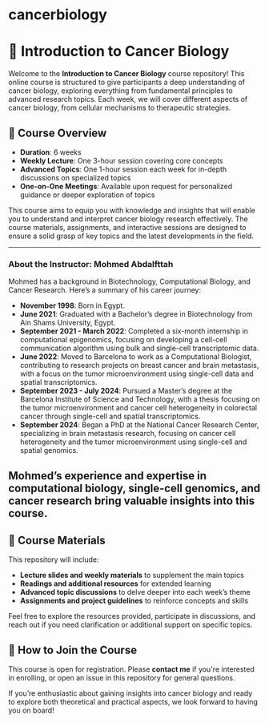 # cancerbiology
# 🧬 Introduction to Cancer Biology

Welcome to the **Introduction to Cancer Biology** course repository! This online course is structured to give participants a deep understanding of cancer biology, exploring everything from fundamental principles to advanced research topics. Each week, we will cover different aspects of cancer biology, from cellular mechanisms to therapeutic strategies.

## 📅 Course Overview

- **Duration**: 6 weeks
- **Weekly Lecture**: One 3-hour session covering core concepts
- **Advanced Topics**: One 1-hour session each week for in-depth discussions on specialized topics
- **One-on-One Meetings**: Available upon request for personalized guidance or deeper exploration of topics

This course aims to equip you with knowledge and insights that will enable you to understand and interpret cancer biology research effectively. The course materials, assignments, and interactive sessions are designed to ensure a solid grasp of key topics and the latest developments in the field.

---
### About the Instructor: Mohmed Abdalfttah

Mohmed has a background in Biotechnology, Computational Biology, and Cancer Research. Here’s a summary of his career journey:

- **November 1998**: Born in Egypt.
- **June 2021**: Graduated with a Bachelor’s degree in Biotechnology from Ain Shams University, Egypt.
- **September 2021 - March 2022**: Completed a six-month internship in computational epigenomics, focusing on developing a cell-cell communication algorithm using bulk and single-cell transcriptomic data.
- **June 2022**: Moved to Barcelona to work as a Computational Biologist, contributing to research projects on breast cancer and brain metastasis, with a focus on the tumor microenvironment using single-cell data and spatial transcriptomics.
- **September 2023 - July 2024**: Pursued a Master’s degree at the Barcelona Institute of Science and Technology, with a thesis focusing on the tumor microenvironment and cancer cell heterogeneity in colorectal cancer through single-cell and spatial transcriptomics.
- **September 2024**: Began a PhD at the National Cancer Research Center, specializing in brain metastasis research, focusing on cancer cell heterogeneity and the tumor microenvironment using single-cell and spatial genomics. 

Mohmed’s experience and expertise in computational biology, single-cell genomics, and cancer research bring valuable insights into this course.
---
## 📂 Course Materials

This repository will include:
- **Lecture slides and weekly materials** to supplement the main topics
- **Readings and additional resources** for extended learning
- **Advanced topic discussions** to delve deeper into each week’s theme
- **Assignments and project guidelines** to reinforce concepts and skills

Feel free to explore the resources provided, participate in discussions, and reach out if you need clarification or additional support on specific topics.

## 🚀 How to Join the Course

This course is open for registration. Please **contact me** if you're interested in enrolling, or open an issue in this repository for general questions.

If you’re enthusiastic about gaining insights into cancer biology and ready to explore both theoretical and practical aspects, we look forward to having you on board!
